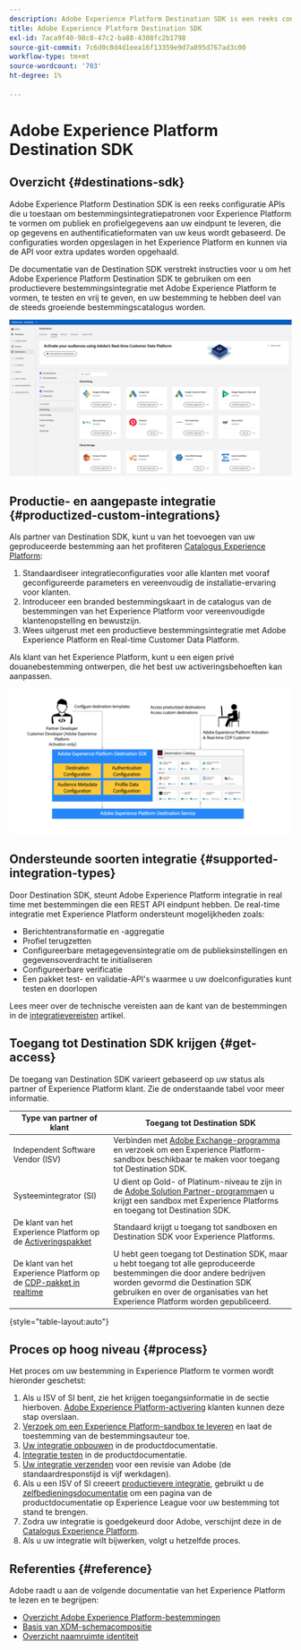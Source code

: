 ```yaml
---
description: Adobe Experience Platform Destination SDK is een reeks configuratie APIs die u toestaan om bestemmingsintegratiepatronen voor Experience Platform te vormen om publiek en profielgegevens aan uw eindpunt te leveren, die op gegevens en authentificatieformaten van uw keus wordt gebaseerd. De configuraties worden opgeslagen in het Experience Platform en kunnen via de API voor extra updates worden opgehaald.
title: Adobe Experience Platform Destination SDK
exl-id: 7aca9f40-98c8-47c2-ba88-4308fc2b1798
source-git-commit: 7c6d0c8d4d1eea16f13359e9d7a895d767ad3c00
workflow-type: tm+mt
source-wordcount: '703'
ht-degree: 1%

---
```


# Adobe Experience Platform Destination SDK

## Overzicht {#destinations-sdk}

Adobe Experience Platform Destination SDK is een reeks configuratie APIs die u toestaan om bestemmingsintegratiepatronen voor Experience Platform te vormen om publiek en profielgegevens aan uw eindpunt te leveren, die op gegevens en authentificatieformaten van uw keus wordt gebaseerd. De configuraties worden opgeslagen in het Experience Platform en kunnen via de API voor extra updates worden opgehaald.

De documentatie van de Destination SDK verstrekt instructies voor u om het Adobe Experience Platform Destination SDK te gebruiken om een productievere bestemmingsintegratie met Adobe Experience Platform te vormen, te testen en vrij te geven, en uw bestemming te hebben deel van de steeds groeiende bestemmingscatalogus worden.

![Overzicht van de doelcatalogus](./assets/destinations-catalog-overview.png)

## Productie- en aangepaste integratie {#productized-custom-integrations}

Als partner van Destination SDK, kunt u van het toevoegen van uw geproduceerde bestemming aan het profiteren [Catalogus Experience Platform](/help/destinations/catalog/overview.md):
1. Standaardiseer integratieconfiguraties voor alle klanten met vooraf geconfigureerde parameters en vereenvoudig de installatie-ervaring voor klanten.
2. Introduceer een branded bestemmingskaart in de catalogus van de bestemmingen van het Experience Platform voor vereenvoudigde klantenopstelling en bewustzijn.
3. Wees uitgerust met een productieve bestemmingsintegratie met Adobe Experience Platform en Real-time Customer Data Platform.

Als klant van het Experience Platform, kunt u een eigen privé douanebestemming ontwerpen, die het best uw activeringsbehoeften kan aanpassen.

![Destination SDK visueel diagram](./assets/destination-sdk-visual.png)

<!--

## Types of destinations in Adobe Experience Platform {#types-of-destinations}

In Adobe Experience Platform, we distinguish between two destination types - *connections* and *extensions*. In the user interface, customers can choose between two types of connection destinations, Profile Export destinations and Segment Export destinations. For more details around the difference between the different destination types, read [Destination Types and Categories](https://experienceleague.adobe.com/docs/experience-platform/destinations/destination-types.html?lang=en).

![Destination types](./assets/types-of-destinations.png)

This documentation set provides you with all the necessary information to add your destination to Adobe Experience Platform, as a *connection*, either Profile Export or Segment Export. To set up an extension, visit the [Experience Platform Launch developer portal](https://developer.adobelaunch.com/extensions/).

-->

## Ondersteunde soorten integratie {#supported-integration-types}

Door Destination SDK, steunt Adobe Experience Platform integratie in real time met bestemmingen die een REST API eindpunt hebben. De real-time integratie met Experience Platform ondersteunt mogelijkheden zoals:
* Berichtentransformatie en -aggregatie
* Profiel terugzetten
* Configureerbare metagegevensintegratie om de publieksinstellingen en gegevensoverdracht te initialiseren
* Configureerbare verificatie
* Een pakket test- en validatie-API&#39;s waarmee u uw doelconfiguraties kunt testen en doorlopen

Lees meer over de technische vereisten aan de kant van de bestemmingen in de [integratievereisten](./integration-prerequisites.md) artikel.


## Toegang tot Destination SDK krijgen {#get-access}

De toegang van Destination SDK varieert gebaseerd op uw status als partner of Experience Platform klant. Zie de onderstaande tabel voor meer informatie.


| Type van partner of klant | Toegang tot Destination SDK |
---------|----------|
| Independent Software Vendor (ISV) | Verbinden met [Adobe Exchange-programma](https://partners.adobe.com/exchangeprogram/experiencecloud.html) en verzoek om een Experience Platform-sandbox beschikbaar te maken voor toegang tot Destination SDK. |
| Systeemintegrator (SI) | U dient op Gold- of Platinum-niveau te zijn in de [Adobe Solution Partner-programma](https://solutionpartners.adobe.com/home.html)en u krijgt een sandbox met Experience Platforms en toegang tot Destination SDK. |
| De klant van het Experience Platform op de [Activeringspakket](https://helpx.adobe.com/legal/product-descriptions/adobe-experience-platform0.html) | Standaard krijgt u toegang tot sandboxen en Destination SDK voor Experience Platforms. |
| De klant van het Experience Platform op de [CDP-pakket in realtime](https://helpx.adobe.com/legal/product-descriptions/real-time-customer-data-platform.html) | U hebt geen toegang tot Destination SDK, maar u hebt toegang tot alle geproduceerde bestemmingen die door andere bedrijven worden gevormd die Destination SDK gebruiken en over de organisaties van het Experience Platform worden gepubliceerd. |

{style=&quot;table-layout:auto&quot;}

## Proces op hoog niveau {#process}

Het proces om uw bestemming in Experience Platform te vormen wordt hieronder geschetst:

1. Als u ISV of SI bent, zie het krijgen toegangsinformatie in de sectie hierboven. [Adobe Experience Platform-activering](https://helpx.adobe.com/legal/product-descriptions/adobe-experience-platform0.html) klanten kunnen deze stap overslaan.
2. [Verzoek om een Experience Platform-sandbox te leveren](https://adobeexchangeec.zendesk.com/hc/en-us/articles/360037457812-Adobe-Experience-Platform-Sandbox-Accounts-Access-Adding-Users-and-Support) en laat de toestemming van de bestemmingsauteur toe.
3. [Uw integratie opbouwen](./configure-destination-instructions.md) in de productdocumentatie.
4. [Integratie testen](./test-destination.md) in de productdocumentatie.
5. [Uw integratie verzenden](./submit-destination.md) voor een revisie van Adobe (de standaardresponstijd is vijf werkdagen).
6. Als u een ISV of SI creeert [productievere integratie](./overview.md#productized-custom-integrations), gebruikt u de [zelfbedieningsdocumentatie](./docs-framework/documentation-instructions.md) om een pagina van de productdocumentatie op Experience League voor uw bestemming tot stand te brengen.
7. Zodra uw integratie is goedgekeurd door Adobe, verschijnt deze in de [Catalogus Experience Platform](/help/destinations/catalog/overview.md).
8. Als u uw integratie wilt bijwerken, volgt u hetzelfde proces.

## Referenties  {#reference}

Adobe raadt u aan de volgende documentatie van het Experience Platform te lezen en te begrijpen:

* [Overzicht Adobe Experience Platform-bestemmingen](https://experienceleague.adobe.com/docs/experience-platform/destinations/home.html?lang=en)
* [Basis van XDM-schemacompositie](https://experienceleague.adobe.com/docs/experience-platform/xdm/schema/composition.html?lang=en)
* [Overzicht naamruimte identiteit](https://experienceleague.adobe.com/docs/experience-platform/identity/namespaces.html?lang=en)
